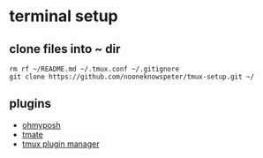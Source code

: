 # terminal setup

## clone files into ~ dir

```
rm rf ~/README.md ~/.tmux.conf ~/.gitignore
git clone https://github.com/nooneknowspeter/tmux-setup.git ~/

```

## plugins

- [ohmyposh](https://github.com/jandedobbeleer/oh-my-posh)
- [tmate](https://github.com/tmate-io/tmate)
- [tmux plugin manager](https://github.com/tmux-plugins/tpm?tab=readme-ov-file)

